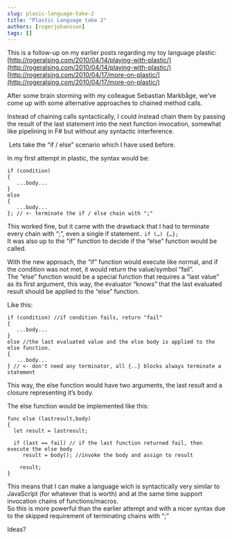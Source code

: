 ```yaml
---
slug: plasic-language-take-2
title: "Plastic Language take 2"
authors: [rogerjohansson]
tags: []
---
```

This is a follow-up on my earlier posts regarding my toy language plastic:  
[http://rogeralsing.com/2010/04/14/playing-with-plastic/](http://rogeralsing.com/2010/04/14/playing-with-plastic/)  
[http://rogeralsing.com/2010/04/17/more-on-plastic/](http://rogeralsing.com/2010/04/17/more-on-plastic/)

<!-- truncate -->

After some brain storming with my colleague Sebastian Markbåge, we’ve come up with some alternative approaches to chained method calls.

Instead of chaining calls syntactically, I could instead chain them by passing the result of the last statement into the next function invocation, somewhat like pipelining in F# but without any syntactic interference.

 Lets take the “if / else” scenario which I have used before.

In my first attempt in plastic, the syntax would be:

```
if (condition)
{
   ...body...
}
else
{
   ...body...
}; // <- terminate the if / else chain with ";"
```

This worked fine, but it came with the drawback that I had to terminate every chain with “;”, even a single if statement.. `if (…) {…};`  
It was also up to the “if” function to decide if the “else” function would be called.

With the new approach, the “if” function would execute like normal, and if the condition was not met, it would return the value/symbol “fail”.  
The “else” function would be a special function that requires a “last value” as its first argument, this way, the evaluator “knows” that the last evaluated result should be applied to the “else” function.

Like this:

```
if (condition) //if condition fails, return "fail"
{
   ...body...
}
else //the last evaluated value and the else body is applied to the else function.
{
   ...body...
} // <- don't need any terminator, all {..} blocks always terminate a statement
```

This way, the else function would have two arguments, the last result and a closure representing it’s body.

The else function would be implemented like this:

```
func else (lastresult,body)
{
  let result = lastresult;

  if (last == fail) // if the last function returned fail, then execute the else body
     result = body(); //invoke the body and assign to result

    result;
}
```

This means that I can make a language wich is syntactically very similar to JavaScript (for whatever that is worth) and at the same time support invocation chains of functions/macros.  
So this is more powerful than the earlier attempt and with a nicer syntax due to the skipped requirement of terminating chains with “;”

Ideas?
